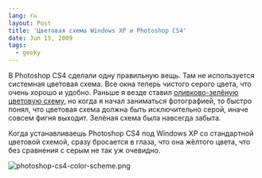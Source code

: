 ```yaml
---
lang: ru
layout: Post
title: 'Цветовая схема Windows XP и Photoshop CS4'
date: Jun 15, 2009
tags:
  - geeky
---
```


В Photoshop CS4 сделали одну правильную вещь. Там не используется системная цветовая схема. Все окна теперь чистого серого цвета, что очень хорошо и удобно. Раньше я везде ставил [оливково-зелёную цветовую схему](http://sapegin.ru/colortheme "Sapegin Color Theme"), но когда я начал заниматься фотографией, то быстро понял, что цветовая схема должна быть исключительно серой, иначе совсем фигня выходит. Зелёная схема была навсегда забыта.

Когда устанавливаешь Photoshop CS4 под Windows XP со стандартной цветовой схемой, сразу бросается в глаза, что она жёлтого цвета, что без сравнения с серым не так уж очевидно.

![photoshop-cs4-color-scheme.png](upload://photoshop-cs4-color-scheme.png)
